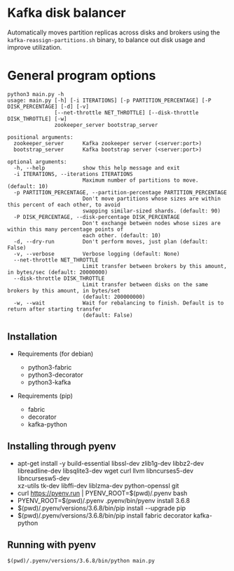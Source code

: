 
# Kafka disk balancer

Automatically moves partition replicas across disks and brokers using the `kafka-reassign-partitions.sh` binary, to balance out disk usage and improve utilization.

# General program options

```
python3 main.py -h
usage: main.py [-h] [-i ITERATIONS] [-p PARTITION_PERCENTAGE] [-P DISK_PERCENTAGE] [-d] [-v]
               [--net-throttle NET_THROTTLE] [--disk-throttle DISK_THROTTLE] [-w]
               zookeeper_server bootstrap_server

positional arguments:
  zookeeper_server      Kafka zookeeper server (<server:port>)
  bootstrap_server      Kafka bootstrap server (<server:port>)

optional arguments:
  -h, --help            show this help message and exit
  -i ITERATIONS, --iterations ITERATIONS
                        Maximum number of partitions to move. (default: 10)
  -p PARTITION_PERCENTAGE, --partition-percentage PARTITION_PERCENTAGE
                        Don't move partitions whose sizes are within this percent of each other, to avoid
                        swapping similar-sized shards. (default: 90)
  -P DISK_PERCENTAGE, --disk-percentage DISK_PERCENTAGE
                        Don't exchange between nodes whose sizes are within this many percentage points of
                        each other. (default: 10)
  -d, --dry-run         Don't perform moves, just plan (default: False)
  -v, --verbose         Verbose logging (default: None)
  --net-throttle NET_THROTTLE
                        Limit transfer between brokers by this amount, in bytes/sec (default: 20000000)
  --disk-throttle DISK_THROTTLE
                        Limit transfer between disks on the same brokers by this amount, in bytes/set
                        (default: 200000000)
  -w, --wait            Wait for rebalancing to finish. Default is to return after starting transfer
                        (default: False)
```

Installation
------------

* Requirements (for debian)
  * python3-fabric
  * python3-decorator
  * python3-kafka

* Requirements (pip)
  * fabric
  * decorator
  * kafka-python

## Installing through pyenv

  * apt-get install -y build-essential libssl-dev zlib1g-dev libbz2-dev \
libreadline-dev libsqlite3-dev wget curl llvm libncurses5-dev libncursesw5-dev \
xz-utils tk-dev libffi-dev liblzma-dev python-openssl git
  * curl https://pyenv.run | PYENV_ROOT=$(pwd)/.pyenv bash
  * PYENV_ROOT=$(pwd)/.pyenv .pyenv/bin/pyenv install 3.6.8
  * $(pwd)/.pyenv/versions/3.6.8/bin/pip install --upgrade pip
  * $(pwd)/.pyenv/versions/3.6.8/bin/pip install fabric decorator kafka-python

## Running with pyenv

`$(pwd)/.pyenv/versions/3.6.8/bin/python main.py`
